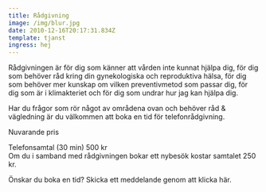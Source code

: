 ```yaml
---
title: Rådgivning
image: /img/blur.jpg
date: 2010-12-16T20:17:31.834Z
template: tjanst
ingress: hej
---
```

<!--StartFragment-->

Rådgivningen är för dig som känner att vården inte kunnat hjälpa dig, för dig som behöver råd kring din gynekologiska och reproduktiva hälsa, för dig som behöver mer kunskap om vilken preventivmetod som passar dig, för dig som är i klimakteriet och för dig som undrar hur jag kan hjälpa dig.

Har du frågor som rör något av områdena ovan och behöver råd & vägledning är du välkommen att boka en tid för telefonrådgivning.

Nuvarande pris

Telefonsamtal (30 min) 500 kr\
Om du i samband med rådgivningen bokar ett nybesök kostar samtalet 250 kr.

Önskar du boka en tid? Skicka ett meddelande genom att klicka här.



<!--EndFragment-->